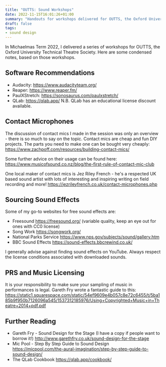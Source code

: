 ```yaml
---
title: "OUTTS: Sound Workshops"
date: 2022-11-15T16:01:26+01:00
summary: "Handouts for workshops delivered for OUTTS, the Oxford University Technical Theatre Society."
draft: false
tags:
- sound design
---
```


In Michaelmas Term 2022, I delivered a series of workshops for OUTTS, the Oxford University Technical Theatre Society. Here are some condensed notes, based on those workshops.

## Software Recommendations

- Audacity: https://www.audacityteam.org/
- Reaper: https://www.reaper.fm/
- PaulXStretch: https://sonosaurus.com/paulxstretch/ 
- QLab: https://qlab.app/ N.B. QLab has an educational license discount available.

## Contact Microphones

The discussion of contact mics I made in the session was only an overview - there is so much to say on the topic. Contact mics are cheap and fun DIY projects. The parts you need to make one can be bought very cheaply:
https://www.zachpoff.com/resources/building-contact-mics/

Some further advice on their usage can be found here:
https://www.musicofsound.co.nz/blog/the-first-rule-of-contact-mic-club

One local maker of contact mics is Jez Riley French - he's a respected UK based sound artist with lots of interesting and inspiring writing on field recording and more!
https://jezrileyfrench.co.uk/contact-microphones.php

## Sourcing Sound Effects

Some of my go-to websites for free sound effects are:
- Freesound https://freesound.org/ (variable quality, keep an eye out for ones with CC0 license)
- Song Work https://songwork.org/
- National Parks Service https://www.nps.gov/subjects/sound/gallery.htm
- BBC Sound Effects https://sound-effects.bbcrewind.co.uk/

I generally advise against finding sound effects on YouTube. Always respect the license conditions associated with downloaded sounds.

## PRS and Music Licensing

It is your responsibility to make sure your sampling of music in performances is legal. Gareth Fry wrote a fantastic guide to this:
https://static1.squarespace.com/static/54ef9609e4b057c8e72c6455/t/5ba185b9f950b7126096a545/1537312185976/Using+Copyrighted+Music+in+Theatre+2014+pdf.pdf 

## Further Reading

- Gareth Fry - Sound Design for the Stage (I have a copy if people want to borrow it!)
http://www.garethfry.co.uk/sound-design-for-the-stage
- Mic Pool - Step By Step Guide to Sound Design 
https://micpool.com/the-aural-imagination/step-by-step-guide-to-sound-design/ 
- The QLab Cookbook https://qlab.app/cookbook/


